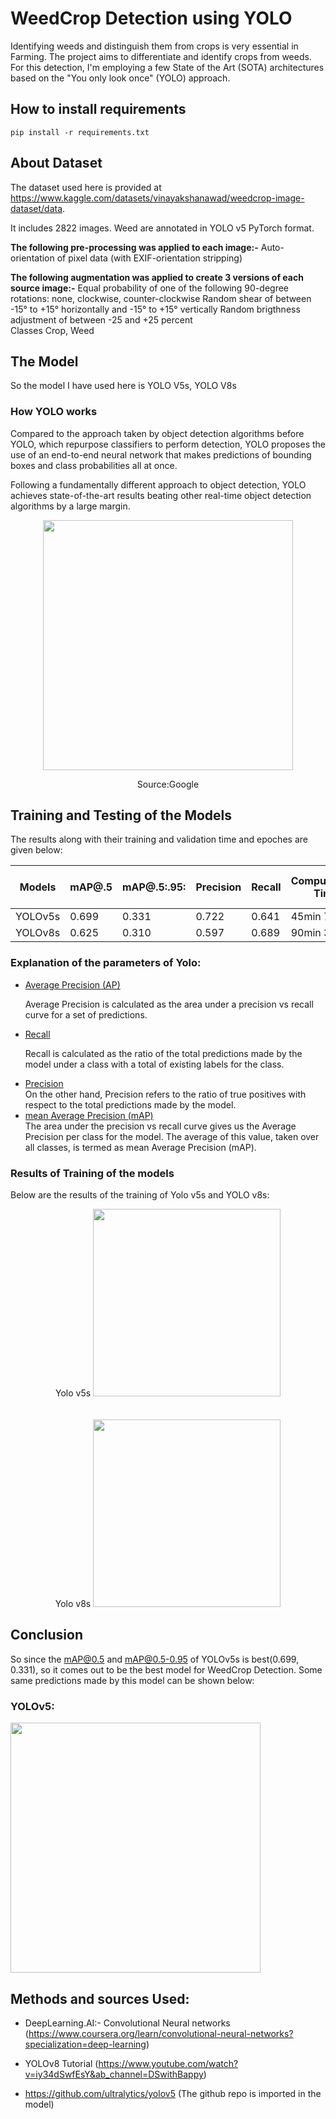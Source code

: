 # WeedCrop Detection using YOLO

Identifying weeds and distinguish them from crops is very essential in Farming.
The project aims to differentiate and identify crops from weeds. For this detection, I'm employing a few State of the Art (SOTA) architectures based on the "You only look once" (YOLO) approach. 

## How to install requirements

```
pip install -r requirements.txt

```

## About Dataset

The dataset used here is provided at https://www.kaggle.com/datasets/vinayakshanawad/weedcrop-image-dataset/data.

It includes 2822 images.
Weed are annotated in YOLO v5 PyTorch format.

<b>The following pre-processing was applied to each image:-</b>
Auto-orientation of pixel data (with EXIF-orientation stripping)

<b>The following augmentation was applied to create 3 versions of each source image:-</b>
Equal probability of one of the following 90-degree rotations: none, clockwise, counter-clockwise
Random shear of between -15° to +15° horizontally and -15° to +15° vertically
Random brigthness adjustment of between -25 and +25 percent<br>
Classes
Crop, Weed

## The Model

So the model I have used here is YOLO V5s, YOLO V8s

### How YOLO works

Compared to the approach taken by object detection algorithms before YOLO, which repurpose classifiers to perform detection, YOLO proposes the use of an end-to-end neural network that makes predictions of bounding boxes and class probabilities all at once.

Following a fundamentally different approach to object detection, YOLO achieves state-of-the-art results beating other real-time object detection algorithms by a large margin.

<center>
<img src="https://editor.analyticsvidhya.com/uploads/1512812.png" height=400 >

Source:Google

</center>

## Training and Testing of the Models

The results along with their training and validation time and epoches are given below:

| Models  | mAP@.5 | mAP@.5:.95: | Precision | Recall | Computation-Time | Number of Epochs |
| ------- | ------ | ----------- | --------- | ------ | ---------------- | ---------------- |
| YOLOv5s | 0.699  | 0.331       | 0.722     | 0.641  | 45min 7s         | 25               |
| YOLOv8s | 0.625  | 0.310       | 0.597     | 0.689  | 90min 33s        | 25               |

### Explanation of the parameters of Yolo:

<ul>
<li><u>Average Precision (AP)</u></li>

Average Precision is calculated as the area under a precision vs recall curve for a set of predictions.

<li><u>Recall</u></li>

Recall is calculated as the ratio of the total predictions made by the model under a class with a total of existing labels for the class.

<li><u>Precision</u></li>
On the other hand, Precision refers to the ratio of true positives with respect to the total predictions made by the model.

<li><u>mean Average Precision (mAP)</u></li>
The area under the precision vs recall curve gives us the Average Precision per class for the model. The average of this value, taken over all classes, is termed as mean Average Precision (mAP).
</ul>

### Results of Training of the models

Below are the results of the training of Yolo v5s and YOLO v8s:

<center>
 Yolo v5s
<img src="./images/results.png" height=300 >
<br><br><br>
Yolo v8s
<img src="./images/y8_results.png" height=300 >

</center>

## Conclusion

So since the mAP@0.5 and mAP@0.5-0.95 of YOLOv5s is best(0.699, 0.331), so it comes out to be the best model for WeedCrop Detection. Some same predictions made by this model can be shown below:

### YOLOv5:

<img src="./images/val_batch1_pred.jpg" height=400 >

## Methods and sources Used:

- DeepLearning.AI:- Convolutional Neural networks
  (https://www.coursera.org/learn/convolutional-neural-networks?specialization=deep-learning)
- YOLOv8 Tutorial
  (https://www.youtube.com/watch?v=iy34dSwfEsY&ab_channel=DSwithBappy)

- https://github.com/ultralytics/yolov5 (The github repo is imported in the model)


